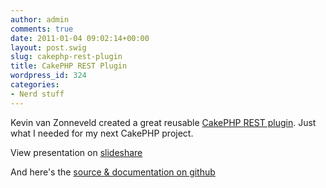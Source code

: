 ```yaml
---
author: admin
comments: true
date: 2011-01-04 09:02:14+00:00
layout: post.swig
slug: cakephp-rest-plugin
title: CakePHP REST Plugin
wordpress_id: 324
categories:
- Nerd stuff
---
```


Kevin van Zonneveld created a great reusable [CakePHP REST plugin](http://kevin.vanzonneveld.net/techblog/article/cakephp_rest_plugin_presentation/). Just what I needed for my next CakePHP project.



<!-- more -->

View presentation on [slideshare](http://www.slideshare.net/kevinvz/rest-presentation-2901872)



And here's the [source & documentation on github](http://github.com/kvz/cakephp-rest-plugin)


